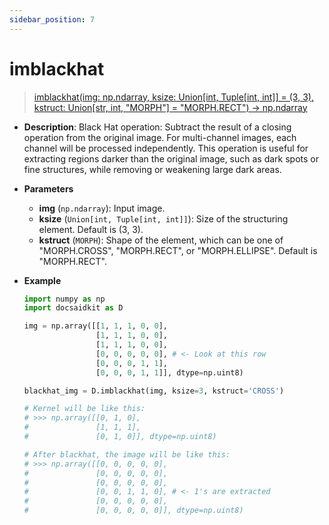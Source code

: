 ```yaml
---
sidebar_position: 7
---
```

# imblackhat

>[imblackhat(img: np.ndarray, ksize: Union[int, Tuple[int, int]] = (3, 3), kstruct: Union[str, int, "MORPH"] = "MORPH.RECT") -> np.ndarray](https://github.com/DocsaidLab/DocsaidKit/blob/012540eebaebb2718987dd3ec0f7dcf40f403caa/docsaidkit/vision/morphology.py#L191)

- **Description**: Black Hat operation: Subtract the result of a closing operation from the original image. For multi-channel images, each channel will be processed independently. This operation is useful for extracting regions darker than the original image, such as dark spots or fine structures, while removing or weakening large dark areas.

- **Parameters**

    - **img** (`np.ndarray`): Input image.
    - **ksize** (`Union[int, Tuple[int, int]]`): Size of the structuring element. Default is (3, 3).
    - **kstruct** (`MORPH`): Shape of the element, which can be one of "MORPH.CROSS", "MORPH.RECT", or "MORPH.ELLIPSE". Default is "MORPH.RECT".

- **Example**

    ```python
    import numpy as np
    import docsaidkit as D

    img = np.array([[1, 1, 1, 0, 0],
                    [1, 1, 1, 0, 0],
                    [1, 1, 1, 0, 0],
                    [0, 0, 0, 0, 0], # <- Look at this row
                    [0, 0, 0, 1, 1],
                    [0, 0, 0, 1, 1]], dtype=np.uint8)

    blackhat_img = D.imblackhat(img, ksize=3, kstruct='CROSS')

    # Kernel will be like this:
    # >>> np.array([[0, 1, 0],
    #               [1, 1, 1],
    #               [0, 1, 0]], dtype=np.uint8)

    # After blackhat, the image will be like this:
    # >>> np.array([[0, 0, 0, 0, 0],
    #               [0, 0, 0, 0, 0],
    #               [0, 0, 0, 0, 0],
    #               [0, 0, 1, 1, 0], # <- 1's are extracted
    #               [0, 0, 0, 0, 0],
    #               [0, 0, 0, 0, 0]], dtype=np.uint8)
    ```
